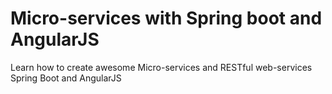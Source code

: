 # Micro-services with Spring boot and AngularJS
Learn how to create awesome Micro-services and RESTful web-services Spring Boot and AngularJS
